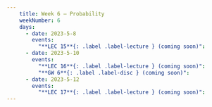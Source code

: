 ```yaml
---
    title: Week 6 – Probability
    weekNumber: 6
    days:
      - date: 2023-5-8
        events:
          "**LEC 15**{: .label .label-lecture } (coming soon)":
      - date: 2023-5-10
        events:
          "**LEC 16**{: .label .label-lecture } (coming soon)":
          "**GW 6**{: .label .label-disc } (coming soon)":
      - date: 2023-5-12
        events:
          "**LEC 17**{: .label .label-lecture } (coming soon)":
---
```


